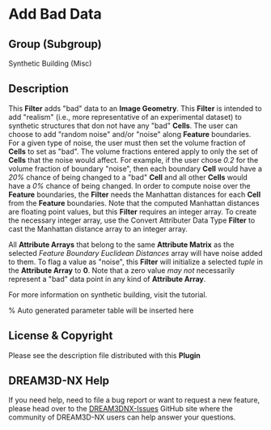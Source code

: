 # Add Bad Data

## Group (Subgroup)

Synthetic Building (Misc)

## Description

This **Filter** adds "bad" data to an **Image Geometry**.  This **Filter** is intended to add "realism" (i.e., more representative of an experimental dataset) to synthetic structures that don not have any "bad" **Cells**.  The user can choose to add "random noise" and/or "noise" along **Feature** boundaries. For a given type of noise, the user must then set the volume fraction of **Cells** to set as "bad".  The volume fractions entered apply to only the set of **Cells** that the noise would affect.  For example, if the user chose *0.2* for the volume fraction of boundary "noise", then each boundary **Cell** would have a *20%* chance of being changed to a "bad" **Cell** and all other **Cells** would have a *0%* chance of being changed. In order to compute noise over the **Feature** boundaries, the **Filter** needs the Manhattan distances for each **Cell** from the **Feature** boundaries. Note that the computed Manhattan distances are floating point values, but this **Filter** requires an integer array. To create the necessary integer array, use the Convert Attributer Data Type **Filter** to cast the Manhattan distance array to an integer array.

All **Attribute Arrays** that belong to the same **Attribute Matrix** as the selected *Feature Boundary Euclidean Distances* array will have noise added to them. To flag a value as "noise", this **Filter** will initialize a selected *tuple* in the **Attribute Array** to **0**. Note that a zero value *may not* necessarily represent a "bad" data point in any kind of **Attribute Array**.

For more information on synthetic building, visit the tutorial.

% Auto generated parameter table will be inserted here

## License & Copyright

Please see the description file distributed with this **Plugin**

## DREAM3D-NX Help

If you need help, need to file a bug report or want to request a new feature, please head over to the [DREAM3DNX-Issues](https://github.com/BlueQuartzSoftware/DREAM3DNX-Issues/discussions) GitHub site where the community of DREAM3D-NX users can help answer your questions.
